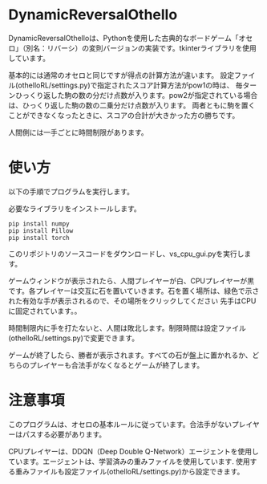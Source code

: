 
# DynamicReversalOthello
DynamicReversalOthelloは、Pythonを使用した古典的なボードゲーム「オセロ」（別名：リバーシ）の変則バージョンの実装です。tkinterライブラリを使用しています。

基本的には通常のオセロと同じですが得点の計算方法が違います。
設定ファイル(othelloRL/settings.py)で指定されたスコア計算方法がpow1の時は、
毎ターンひっくり返した駒の数の分だけ点数が入ります。pow2が指定されている場合は、ひっくり返した駒の数の二乗分だけ点数が入ります。
両者ともに駒を置くことができなくなったときに、スコアの合計が大きかった方の勝ちです。

人間側には一手ごとに時間制限があります。


# 使い方
以下の手順でプログラムを実行します。

必要なライブラリをインストールします。
```
pip install numpy
pip install Pillow
pip install torch
```


このリポジトリのソースコードをダウンロードし、vs_cpu_gui.pyを実行します。

ゲームウィンドウが表示されたら、人間プレイヤーが白、CPUプレイヤーが黒です。各プレイヤーは交互に石を置いていきます。石を置く場所は、緑色で示された有効な手が表示されるので、その場所をクリックしてください
先手はCPUに固定されています。。

時間制限内に手を打たないと、人間は敗北します。制限時間は設定ファイル(othelloRL/settings.py)で変更できます。

ゲームが終了したら、勝者が表示されます。すべての石が盤上に置かれるか、どちらのプレイヤーも合法手がなくなるとゲームが終了します。

# 注意事項
このプログラムは、オセロの基本ルールに従っています。合法手がないプレイヤーはパスする必要があります。

CPUプレイヤーは、DDQN（Deep Double Q-Network）エージェントを使用しています。エージェントは、学習済みの重みファイルを使用しています.
使用する重みファイルも設定ファイル(othelloRL/settings.py)から設定できます。


